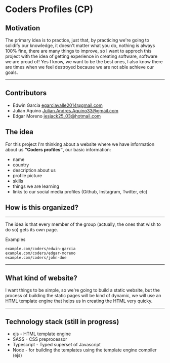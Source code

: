 # Coders Profiles (CP)

## Motivation

The primary idea is to practice, just that, by practicing we're going to solidify our knowledge,
it doesn't matter what you do, nothing is always 100% fine, there are many things to improve, so
I want to approch this project with the idea of getting experience in creating software, software
we are proud of! Yes I know, we want to be the best ones, I also know there are times when we feel
destroyed because we are not able achieve our goals.

---

## Contributors

- Edwin Garcia <egarciavalle2014@gmail.com>
- Julian Aquino <Julian.Andres.Aquino33@gmail.com>
- Edgar Moreno <jesjack25_03@hotmail.com>

## The idea

For this project I'm thinking about a website where we have information about us **"Coders profiles"**,
our basic information:

- name
- country
- description about us
- profile picture
- skills
- things we are learning
- links to our social media profiles (Github, Instagram, Twitter, etc)

## How is this organized?

---

The idea is that every member of the group (actually, the ones that wish to do so) gets its own page.

Examples

```
example.com/coders/edwin-garcia
example.com/coders/edgar-moreno
example.com/coders/john-doe
```

---

## What kind of website?

I want things to be simple, so we're going to build a static website, but the process of building the
static pages will be kind of dynamic, we will use an HTML template engine that helps us in creating the HTML
very quicky.

---

## Technology stack (still in progress)

- ejs - HTML template engine
- SASS - CSS preprocessor
- Typescript - Typed superset of Javascript
- Node - for building the templates using the template engine compiler (ejs)
